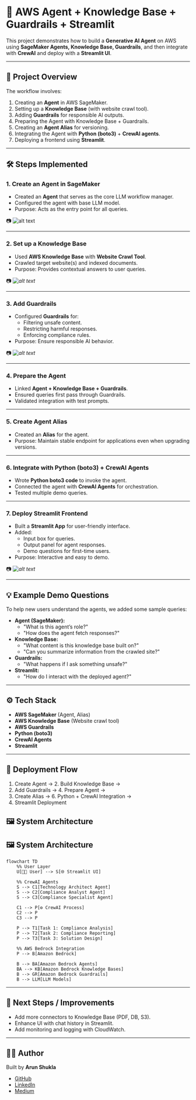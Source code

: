 # 🚀 AWS Agent + Knowledge Base + Guardrails + Streamlit 

This project demonstrates how to build a **Generative AI Agent** on AWS using **SageMaker Agents, Knowledge Base, Guardrails**, and then integrate with **CrewAI** and deploy with a **Streamlit UI**.

---

## 📌 Project Overview

The workflow involves:
1. Creating an **Agent** in AWS SageMaker.
2. Setting up a **Knowledge Base** (with website crawl tool).
3. Adding **Guardrails** for responsible AI outputs.
4. Preparing the Agent with Knowledge Base + Guardrails.
5. Creating an **Agent Alias** for versioning.
6. Integrating the Agent with **Python (boto3)** + **CrewAI agents**.
7. Deploying a frontend using **Streamlit**.

---

## 🛠️ Steps Implemented

### 1. Create an Agent in SageMaker
- Created an **Agent** that serves as the core LLM workflow manager.
- Configured the agent with base LLM model.
- Purpose: Acts as the entry point for all queries.

📷  ![alt text](image.png)

---

### 2. Set up a Knowledge Base
- Used **AWS Knowledge Base** with **Website Crawl Tool**.
- Crawled target website(s) and indexed documents.
- Purpose: Provides contextual answers to user queries.

📷 *![alt text](image-1.png)*

---

### 3. Add Guardrails
- Configured **Guardrails** for:
  - Filtering unsafe content.
  - Restricting harmful responses.
  - Enforcing compliance rules.
- Purpose: Ensure responsible AI behavior.

📷 *![alt text](image-2.png)*

---

### 4. Prepare the Agent
- Linked **Agent + Knowledge Base + Guardrails**.
- Ensured queries first pass through Guardrails.
- Validated integration with test prompts.


---

### 5. Create Agent Alias
- Created an **Alias** for the agent.
- Purpose: Maintain stable endpoint for applications even when upgrading versions.


---

### 6. Integrate with Python (boto3) + CrewAI Agents
- Wrote **Python boto3 code** to invoke the agent.
- Connected the agent with **CrewAI Agents** for orchestration.
- Tested multiple demo queries.


---

### 7. Deploy Streamlit Frontend
- Built a **Streamlit App** for user-friendly interface.
- Added:
  - Input box for queries.
  - Output panel for agent responses.
  - Demo questions for first-time users.
- Purpose: Interactive and easy to demo.

📷 *![alt text](image-3.png)*

---

## 💡 Example Demo Questions

To help new users understand the agents, we added some sample queries:

- **Agent (SageMaker):**
  - "What is this agent’s role?"
  - "How does the agent fetch responses?"
- **Knowledge Base:**
  - "What content is this knowledge base built on?"
  - "Can you summarize information from the crawled site?"
- **Guardrails:**
  - "What happens if I ask something unsafe?"
- **Streamlit:**
  - "How do I interact with the deployed agent?"

---

## ⚙️ Tech Stack
- **AWS SageMaker** (Agent, Alias)
- **AWS Knowledge Base** (Website crawl tool)
- **AWS Guardrails**
- **Python (boto3)**
- **CrewAI Agents**
- **Streamlit**

---

## 🚀 Deployment Flow

1. Create Agent → 2. Build Knowledge Base →  
3. Add Guardrails → 4. Prepare Agent →  
5. Create Alias → 6. Python + CrewAI Integration →  
7. Streamlit Deployment  

## 🖼️ System Architecture

## 🖼️ System Architecture

```mermaid
flowchart TD
    %% User Layer
    U[👩‍💻 User] --> S[🌐 Streamlit UI]

    %% CrewAI Agents
    S --> C1[Technology Architect Agent]
    S --> C2[Compliance Analyst Agent]
    S --> C3[Compliance Specialist Agent]

    C1 --> P[⚙️ CrewAI Process]
    C2 --> P
    C3 --> P

    P --> T1[Task 1: Compliance Analysis]
    P --> T2[Task 2: Compliance Reporting]
    P --> T3[Task 3: Solution Design]

    %% AWS Bedrock Integration
    P --> B[Amazon Bedrock]

    B --> BA[Amazon Bedrock Agents]
    BA --> KB[Amazon Bedrock Knowledge Bases]
    B --> GR[Amazon Bedrock Guardrails]
    B --> LLM[LLM Models]
```

---

## 📖 Next Steps / Improvements
- Add more connectors to Knowledge Base (PDF, DB, S3).
- Enhance UI with chat history in Streamlit.
- Add monitoring and logging with CloudWatch.

---

## 🧑‍💻 Author
Built by **Arun Shukla**  
- [GitHub](https://github.com/anshu1016)  
- [LinkedIn](https://www.linkedin.com/in/anshu1016)  
- [Medium](https://medium.com/@arunshukla98710)  

